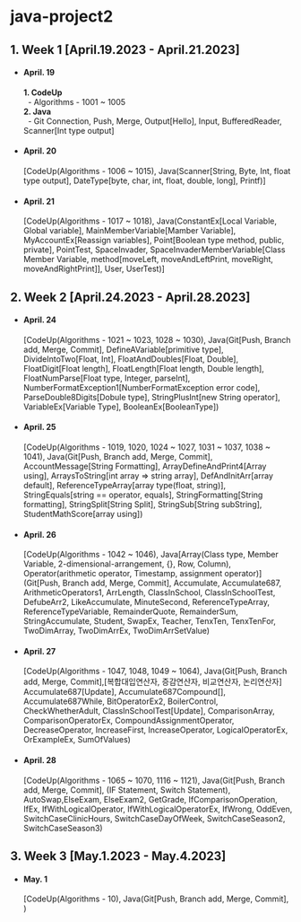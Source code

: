 # java-project2

## 1. Week 1 [April.19.2023 - April.21.2023]
 - <h4>April. 19</h4><strong>1. CodeUp</strong><br> &nbsp; - Algorithms - 1001 ~ 1005<br><strong>2. Java</strong><br>&nbsp; - Git Connection, Push, Merge, Output[Hello], Input, BufferedReader, Scanner[Int type output]
 - <h4>April. 20</h4>[CodeUp(Algorithms - 1006 ~ 1015), Java(Scanner[String, Byte, Int, float type  output], DateType[byte, char, int, float, double, long], Printf)]
 - <h4>April. 21</h4>[CodeUp(Algorithms - 1017 ~ 1018), Java(ConstantEx[Local Variable, Global variable], MainMemberVariable[Mamber Variable], MyAccountEx[Reassign variables], Point[Boolean type method, public, private], PointTest, SpaceInvader, SpaceInvaderMemberVariable[Class Member Variable, method[moveLeft, moveAndLeftPrint, moveRight, moveAndRightPrint]], User, UserTest)]

## 2. Week 2 [April.24.2023 - April.28.2023]
 - <h4>April. 24</h4>[CodeUp(Algorithms - 1021 ~ 1023, 1028 ~ 1030), Java(Git[Push, Branch add, Merge, Commit], DefineAVariable[primitive type], DivideIntoTwo[Float, Int], FloatAndDoubles[Float, Double], FloatDigit[Float length], FloatLength[Float length, Double length], FloatNumParse[Float type, Integer, parseInt], NumberFormatException1[NumberFormatException error code], ParseDouble8Digits[Dobule type], StringPlusInt[new String operator], VariableEx[Variable Type], BooleanEx[BooleanType])
 - <h4>April. 25</h4>[CodeUp(Algorithms - 1019, 1020, 1024 ~ 1027, 1031 ~ 1037, 1038 ~ 1041), Java(Git[Push, Branch add, Merge, Commit], AccountMessage[String Formatting], ArrayDefineAndPrint4[Array using], ArraysToString[int array => string array], DefAndInitArr[array default], ReferenceTypeArray[array type(float, string)], StringEquals[string == operator, equals], StringFormatting[String formatting], StringSplit[String Split], StringSub[String subString], StudentMathScore[array using])
 - <h4>April. 26</h4>[CodeUp(Algorithms - 1042 ~ 1046), Java[Array(Class type, Member Variable, 2-dimensional-arrangement, {}, Row, Column), Operator(arithmetic operator, Timestamp, assignment operator)](Git[Push, Branch add, Merge, Commit], Accumulate, Accumulate687, ArithmeticOperators1, ArrLength, ClassInSchool, ClassInSchoolTest, DefubeArr2, LikeAccumulate, MinuteSecond, ReferenceTypeArray, ReferenceTypeVariable, RemainderQuote, RemainderSum, StringAccumulate, Student, SwapEx, Teacher, TenxTen, TenxTenFor, TwoDimArray, TwoDimArrEx, TwoDimArrSetValue)
 - <h4>April. 27</h4>[CodeUp(Algorithms - 1047, 1048, 1049 ~ 1064), Java(Git[Push, Branch add, Merge, Commit],[복합대입연산자, 증감연산자, 비교연산자, 논리연산자] Accumulate687[Update], Accumulate687Compound[], Accumulate687While, BitOperatorEx2, BoilerControl, CheckWhetherAdult, ClassInSchoolTest[Update], ComparisonArray, ComparisonOperatorEx, CompoundAssignmentOperator, DecreaseOperator, IncreaseFirst, IncreaseOperator, LogicalOperatorEx, OrExampleEx, SumOfValues)
 - <h4>April. 28</h4>[CodeUp(Algorithms - 1065 ~ 1070, 1116 ~ 1121), Java(Git[Push, Branch add, Merge, Commit], (IF Statement, Switch Statement), AutoSwap,ElseExam, ElseExam2,  GetGrade, IfComparisonOperation, IfEx, IfWithLogicalOperator, IfWithLogicalOperatorEx, IfWrong, OddEven, SwitchCaseClinicHours, SwitchCaseDayOfWeek, SwitchCaseSeason2,  SwitchCaseSeason3)

## 3. Week 3 [May.1.2023 - May.4.2023]
 - <h4>May. 1</h4>[CodeUp(Algorithms - 10), Java(Git[Push, Branch add, Merge, Commit], )
